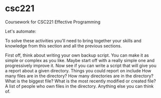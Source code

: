 # csc221
Coursework for CSC221 Effective Programming

Let's automate:

To solve these activities you'll need to bring together your skills and knowledge from this section and all the previous sections.

First off, think about writing your own backup script. You can make it as simple or complex as you like. Maybe start off with a really simple one and progressively improve it.
Now see if you can write a script that will give you a report about a given directory. Things you could report on include
How many files are in the directory?
How many directories are in the directory?
What is the biggest file?
What is the most recently modified or created file?
A list of people who own files in the directory.
Anything else you can think of.
